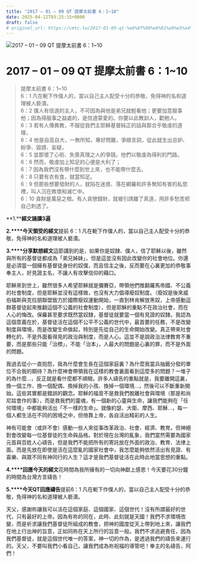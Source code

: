 ```yaml
---
title: "2017 – 01 – 09 QT 提摩太前書 6：1~10"
date: 2025-04-12T03:25:15+0800
draft: false
# original_url: https://cmtc.tw/2017-01-09-qt-%e6%8f%90%e6%91%a9%e5%a4%aa%e5%89%8d%e6%9b%b86%ef%bc%9a110
---
```


![2017 – 01 – 09 QT 提摩太前書 6：1\~10](/images/qt.jpg   "2017 – 01 – 09 QT 提摩太前書 6：1\~10")

# 2017 – 01 – 09 QT 提摩太前書 6：1\~10

> 提摩太前書 6：1\~10  
> 6：1 凡在軛下作僕人的，當以自己主人配受十分的恭敬，免得神的名和道理被人褻瀆。  
> 6：2 僕人有信道的主人，不可因為與他是弟兄就輕看他；更要加意服事他；因為得服事之益處的，是信道蒙愛的。你要以此教訓人，勸勉人。  
> 6：3 若有人傳異教，不服從我們主耶穌基督純正的話與那合乎敬虔的道理，  
> 6：4 他是自高自大，一無所知，專好問難，爭辯言詞，從此就生出忌妒、紛爭、毀謗、妄疑，  
> 6：5 並那壞了心術、失喪真理之人的爭競。他們以敬虔為得利的門路。  
> 6：6 然而，敬虔加上知足的心便是大利了；  
> 6：7 因為我們沒有帶什麼到世上來，也不能帶什麼去。  
> 6：8 只要有衣有食，就當知足。  
> 6：9 但那些想要發財的人，就陷在迷惑、落在網羅和許多無知有害的私慾裡，叫人沉在敗壞和滅亡中。  
> 6：10 貪財是萬惡之根。有人貪戀錢財，就被引誘離了真道，用許多愁苦把自己刺透了。

**1.****經文誦讀3遍**

**2.****今天領受的經文**提前 6：1 凡在軛下作僕人的，當以自己主人配受十分的恭敬，免得神的名和道理被人褻瀆。

**3.****分享默想經文**這節講到的是，如果你是奴隸、僕人，信了耶穌以後，雖然與所有的基督徒都成為「弟兄姊妹」，但是這並沒有因此改變你的社會地位。你還是必須當一個擁有基督徒身份的奴僕，而且信主之後，反而要在心裏更加的恭敬事奉主人，好見證主名，不讓人有攻擊信仰的藉口。

耶穌來到世上，雖然很多人希望耶穌就是彌賽亞，帶領他們推翻羅馬帝國、不公義的社會制度，但是耶穌並沒有這樣做，也沒有大力倡導廢奴制度。（廢奴是後來威伯福斯與克拉朋聯盟致力於國際廢奴運動開始，一直到林肯解放黑奴，上帝感動這群基督徒起來推翻這個不公義的社會制度），但是耶穌的重點不在政治社會，而在人心的悔改。保羅甚至要求既然當奴隸，基督徒就要當一個有見證的奴隸。我認為這個意義在於，基督徒活在這個不公平不公義的世代中，最首要的任務，不是改變制度與環境，而是改變生命做起，特別是先從自己的生命開始改變。真正帶來社會轉化的，不是外面看得見的政治與制度，而是人心。這並不是說政治法律教育不重要，而是那些只能「治標」，不能「治本」，人最大的問題是心裏的罪，而不是外面的問題。

我過去從小一直抱怨，我為什麼會生長在這個家庭裏？為什麼我當兵抽籤分發的單位不合我的期待？為什麼神會帶領我在這樣的教會裏面看到這麼多的問題？一堆子的為什麼…，反正就是看什麼都不順眼。許多人禱告的重點就是，我要離開這裏，換一個工作、換一個配偶、換掉我的小孩、換掉一個環境…，然後可以不斷重新開始。這些其實都是錯誤的觀念。耶穌的福音不是救我們脫離社會與環境（那是和尚尼姑會作的事），而是救我們的靈魂，有一個新的心靈與生命，讓我們能夠在「任何環境」中都能夠活出「不一樣的生命」。就像約瑟、大衛、摩西、耶穌…，每一個人都生活在不同的困境之中，但倚靠上帝，各自活出精彩的人生。

神有可能會（或許不會）感動一些人來從事改革政治、社會、經濟、教育。但神絕對會改變每一位基督徒的生命與品格。對於現在台灣的亂象，我們當然需要為國家元首與百姓人心禱告，但是我們不能把所有的寄託放在外面的政治、教育、法律上面。而是先放在即使是活在這麼亂的國家社會中，我怎麼能夠依然活出有見證、有喜樂、與眾不同有神同行的人生？這才是我們基督徒活在此時此地當思想的重點。

**4.****回應今天的經文**花時間為我所擁有的一切向神獻上感恩！今天要花30分鐘的時間為台灣方言禱告！

**5.****今天QT回應禱告**提前6：1 凡在軛下作僕人的，當以自己主人配受十分的恭敬，免得神的名和道理被人褻瀆。

天父，感謝祢讓我可以活在這個家庭、這個國家、這個世代！沒有所謂最好的世代，只有最好的上帝。因為有祢的同在，此時、此刻就是天國！我們不求環境改變，而是祈求讓我們基督徒所組成的教會，把神的國度從天上帶到地上來，讓我們在地上行出神的旨意，正如同祢在天上所行的旨意一般。我們不求逃避責任，因為我們基督徒，就是這個世代唯一的答案，神一切的作為，是透過我們的禱告來運行的。天父，不要叫我們小看自己，讓我們成為祢祝福的導管吧！奉主的名禱告，阿們！